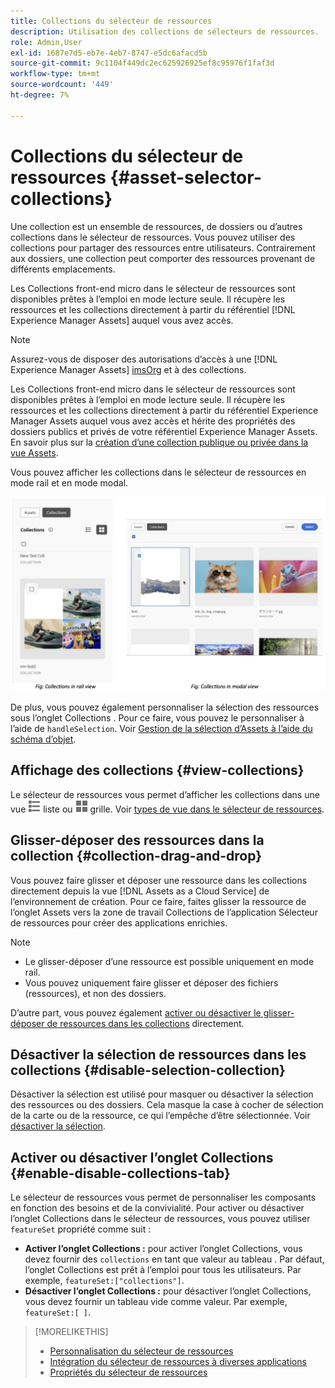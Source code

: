 ```yaml
---
title: Collections du sélecteur de ressources
description: Utilisation des collections de sélecteurs de ressources.
role: Admin,User
exl-id: 1687e7d5-eb7e-4eb7-8747-e5dc6afacd5b
source-git-commit: 9c1104f449dc2ec625926925ef8c95976f1faf3d
workflow-type: tm+mt
source-wordcount: '449'
ht-degree: 7%

---
```


# Collections du sélecteur de ressources {#asset-selector-collections}

Une collection est un ensemble de ressources, de dossiers ou d’autres collections dans le sélecteur de ressources. Vous pouvez utiliser des collections pour partager des ressources entre utilisateurs. Contrairement aux dossiers, une collection peut comporter des ressources provenant de différents emplacements.

Les Collections front-end micro dans le sélecteur de ressources sont disponibles prêtes à l’emploi en mode lecture seule. Il récupère les ressources et les collections directement à partir du référentiel [!DNL Experience Manager Assets] auquel vous avez accès.

>[!NOTE]
>
>Assurez-vous de disposer des autorisations d’accès à une [!DNL Experience Manager Assets] [imsOrg](/help/assets/asset-selector-properties.md) et à des collections.

Les Collections front-end micro dans le sélecteur de ressources sont disponibles prêtes à l’emploi en mode lecture seule. Il récupère les ressources et les collections directement à partir du référentiel Experience Manager Assets auquel vous avez accès et hérite des propriétés des dossiers publics et privés de votre référentiel Experience Manager Assets. En savoir plus sur la [création d’une collection publique ou privée dans la vue Assets](/help/assets/manage-collections-assets-view.md#create-collection).

Vous pouvez afficher les collections dans le sélecteur de ressources en mode rail et en mode modal.

![Collections en mode rail](assets/collections-rail-modal-view.png)

<!--
Additionally, you can [customize](/help/assets/asset-selector-customization.md) the `featureSet` property to enable or disable collections in Asset Selector. See [enable or disable Collections tab](#enable-disable-collections-tab).-->

De plus, vous pouvez également personnaliser la sélection des ressources sous l’onglet Collections . Pour ce faire, vous pouvez le personnaliser à l’aide de `handleSelection`. Voir [Gestion de la sélection d’Assets à l’aide du schéma d’objet](/help/assets/asset-selector-customization.md#handling-selection).

## Affichage des collections {#view-collections}

Le sélecteur de ressources vous permet d’afficher les collections dans une vue ![&#x200B; liste](assets/do-not-localize/list-view.png) liste ou ![&#x200B; grille](assets/do-not-localize/grid-view.png) grille. Voir [types de vue dans le sélecteur de ressources](overview-asset-selector.md#types-of-view).

## Glisser-déposer des ressources dans la collection {#collection-drag-and-drop}

Vous pouvez faire glisser et déposer une ressource dans les collections directement depuis la vue [!DNL Assets as a Cloud Service] de l’environnement de création. Pour ce faire, faites glisser la ressource de l’onglet Assets vers la zone de travail Collections de l’application Sélecteur de ressources pour créer des applications enrichies.

>[!NOTE]
>
>* Le glisser-déposer d’une ressource est possible uniquement en mode rail.
>* Vous pouvez uniquement faire glisser et déposer des fichiers (ressources), et non des dossiers.

D’autre part, vous pouvez également [activer ou désactiver le glisser-déposer de ressources dans les collections](asset-selector-customization.md#enable-disable-drag-and-drop) directement.

## Désactiver la sélection de ressources dans les collections {#disable-selection-collection}

Désactiver la sélection est utilisé pour masquer ou désactiver la sélection des ressources ou des dossiers. Cela masque la case à cocher de sélection de la carte ou de la ressource, ce qui l’empêche d’être sélectionnée. Voir [désactiver la sélection](/help/assets/asset-selector-customization.md#disable-selection).

## Activer ou désactiver l’onglet Collections {#enable-disable-collections-tab}

Le sélecteur de ressources vous permet de personnaliser les composants en fonction des besoins et de la convivialité. Pour activer ou désactiver l’onglet Collections dans le sélecteur de ressources, vous pouvez utiliser `featureSet` propriété comme suit :

* **Activer l’onglet Collections :** pour activer l’onglet Collections, vous devez fournir des `collections` en tant que valeur au tableau . Par défaut, l’onglet Collections est prêt à l’emploi pour tous les utilisateurs. Par exemple, `featureSet:["collections"]`.
* **Désactiver l’onglet Collections :** pour désactiver l’onglet Collections, vous devez fournir un tableau vide comme valeur. Par exemple, `featureSet:[ ]`.

>[!MORELIKETHIS]
>
>* [Personnalisation du sélecteur de ressources](/help/assets/asset-selector-customization.md)
>* [Intégration du sélecteur de ressources à diverses applications](/help/assets/integrate-asset-selector.md)
>* [Propriétés du sélecteur de ressources](/help/assets/asset-selector-properties.md)
